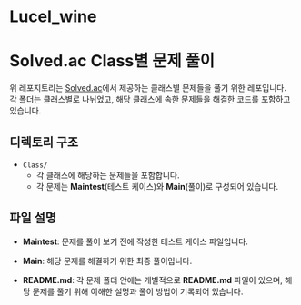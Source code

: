 # Lucel_wine
# Solved.ac Class별 문제 풀이

위 레포지토리는 [Solved.ac](https://solved.ac/class)에서 제공하는 클래스별 문제들을 풀기 위한 레포입니다.
<br>각 폴더는 클래스별로 나뉘었고, 해당 클래스에 속한 문제들을 해결한 코드를 포함하고 있습니다.

## 디렉토리 구조

- `Class/`
    - 각 클래스에 해당하는 문제들을 포함합니다.
    - 각 문제는 **Maintest**(테스트 케이스)와 **Main**(풀이)로 구성되어 있습니다.

## 파일 설명

- **Maintest**: 문제를 풀어 보기 전에 작성한 테스트 케이스 파일입니다.

- **Main**: 해당 문제를 해결하기 위한 최종 풀이입니다.

- **README.md**: 각 문제 폴더 안에는 개별적으로 **README.md** 파일이 있으며, 해당 문제를 풀기 위해 이해한 설명과 풀이 방법이 기록되어 있습니다.


